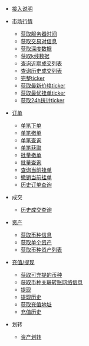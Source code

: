 <!-- docs/_sidebar -->

* [接入说明](/spot/README)

* [市场行情]()
    * [获取服务器时间](/spot/market/public_time)
    * [获取交易对信息](/spot/market/public_symbol)
    * [获取深度数据](/spot/market/public_depth)
    * [获取k线数据](/spot/market/public_kline)
    * [查询近期成交列表](/spot/market/public_trade_recent)
    * [查询历史成交列表](/spot/market/public_trade_history)
    * [完整ticker](/spot/market/public_ticker)
    * [获取最新价格ticker](/spot/market/public_ticker_price)
    * [获取最优挂单ticker](/spot/market/public_ticker_book)
    * [获取24h统计ticker](/spot/market/public_ticker_24h)

* [订单]()
    * [单笔下单](/spot/order/order_create)
    * [单笔撤单](/spot/order/order_delete)
    * [单笔查询](/spot/order/order_get)
    * [单笔获取](/spot/order/order_get_path)
    * [批量撤单](/spot/order/batch-order_delete)
    * [批量查询](/spot/order/batch-order_get)
    * [查询当前挂单](/spot/order/open-order_get)
    * [撤销当前挂单](/spot/order/open-order_delete)
    * [历史订单查询](/spot/order/history-order)


* 成交
    * [历史成交查询](/spot/trade/trade)


* [资产]()
    * [获取币种信息](/spot/asset/public_currencies)
    * [获取单个资产](/spot/asset/balance)
    * [获取币种资产列表](/spot/asset/balances)


* [充值/提现]()
    * [获取可充提的币种](/spot/wallet/support_currency)
    * [获取币种关联转账网络信息](/spot/asset/public_currencies)
    * [提现](/spot/wallet/withdraw)
    * [提现历史](/spot/wallet/withdraw_history)
    * [获取充值地址](/spot/wallet/deposit_address)
    * [充值历史](/spot/wallet/deposit_history)

* 划转
  * [资产划转](/spot/transfer/balance_transfer)












&nbsp;